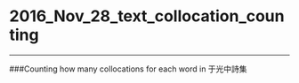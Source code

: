 # 2016_Nov_28_text_collocation_counting
---------
###Counting how many collocations for each word in 于光中詩集 
